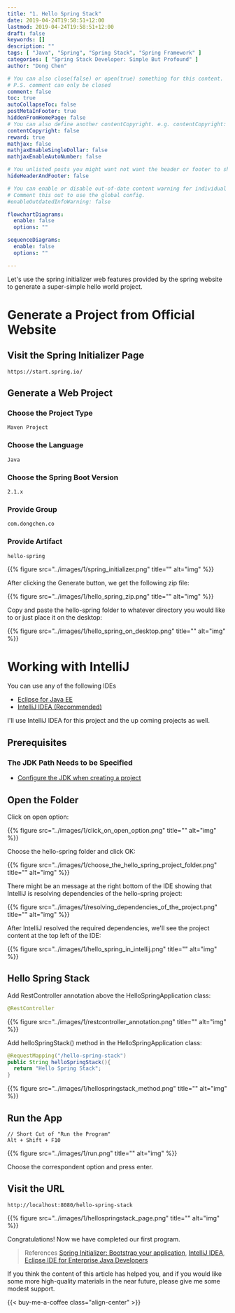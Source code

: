 ```yaml
---
title: "1. Hello Spring Stack"
date: 2019-04-24T19:58:51+12:00
lastmod: 2019-04-24T19:58:51+12:00
draft: false
keywords: []
description: ""
tags: [ "Java", "Spring", "Spring Stack", "Spring Framework" ]
categories: [ "Spring Stack Developer: Simple But Profound" ]
author: "Dong Chen"

# You can also close(false) or open(true) something for this content.
# P.S. comment can only be closed
comment: false
toc: true
autoCollapseToc: false
postMetaInFooter: true
hiddenFromHomePage: false
# You can also define another contentCopyright. e.g. contentCopyright: "This is another copyright."
contentCopyright: false
reward: true
mathjax: false
mathjaxEnableSingleDollar: false
mathjaxEnableAutoNumber: false

# You unlisted posts you might want not want the header or footer to show
hideHeaderAndFooter: false

# You can enable or disable out-of-date content warning for individual post.
# Comment this out to use the global config.
#enableOutdatedInfoWarning: false

flowchartDiagrams:
  enable: false
  options: ""

sequenceDiagrams: 
  enable: false
  options: ""

---
```


Let's use the spring initializer web features provided by the spring website to generate a super-simple hello world project.

<!--more-->

# Generate a Project from Official Website

## Visit the Spring Initializer Page

```http
https://start.spring.io/
```

## Generate a Web Project

### Choose the Project Type

```code
Maven Project
```

### Choose the Language

```code
Java
```

### Choose the Spring Boot Version

```code
2.1.x
```

### Provide Group

```code
com.dongchen.co
```

### Provide Artifact

```code
hello-spring
```

{{% figure src="../images/1/spring_initializer.png" title="" alt="img" %}}

After clicking the Generate button, we get the following zip file:

{{% figure src="../images/1/hello_spring_zip.png" title="" alt="img" %}}

Copy and paste the hello-spring folder to whatever directory you would like to or just place it on the desktop:

{{% figure src="../images/1/hello_spring_on_desktop.png" title="" alt="img" %}}

# Working with IntelliJ

You can use any of the following IDEs

* [Eclipse for Java EE](https://www.eclipse.org/downloads/packages/)
* [IntelliJ IDEA (Recommended)](https://www.jetbrains.com/idea/)

I'll use IntelliJ IDEA for this project and the up coming projects as well.

## Prerequisites

### The JDK Path Needs to be Specified

* [Configure the JDK when creating a project](https://www.jetbrains.com/help/idea/creating-and-managing-projects.html#configure-jdk)

## Open the Folder

Click on open option:

{{% figure src="../images/1/click_on_open_option.png" title="" alt="img" %}}

Choose the hello-spring folder and click OK:

{{% figure src="../images/1/choose_the_hello_spring_project_folder.png" title="" alt="img" %}}

There might be an message at the right bottom of the IDE showing that IntelliJ is resolving dependencies of the hello-spring project:

{{% figure src="../images/1/resolving_dependencies_of_the_project.png" title="" alt="img" %}}

After IntelliJ resolved the required dependencies, we'll see the project content at the top left of the IDE:

{{% figure src="../images/1/hello_spring_in_intellij.png" title="" alt="img" %}}

## Hello Spring Stack

Add RestController annotation above the HelloSpringApplication class:

```java
@RestController
```

{{% figure src="../images/1/restcontroller_annotation.png" title="" alt="img" %}}

Add helloSpringStack() method in the HelloSpringApplication class:

```java
@RequestMapping("/hello-spring-stack")
public String helloSpringStack(){
  return "Hello Spring Stack";
}
```

{{% figure src="../images/1/hellospringstack_method.png" title="" alt="img" %}}

## Run the App

```Code
// Short Cut of "Run the Program"
Alt + Shift + F10
```

{{% figure src="../images/1/run.png" title="" alt="img" %}}

Choose the correspondent option and press enter.

## Visit the URL

```http
http://localhost:8080/hello-spring-stack
```

{{% figure src="../images/1/hellospringstack_page.png" title="" alt="img" %}}

Congratulations! Now we have completed our first program.

> References
> [Spring Initializer: Bootstrap your application](https://start.spring.io/),
> [IntelliJ IDEA](https://www.jetbrains.com/idea/),
> [Eclipse IDE for Enterprise Java Developers](https://www.eclipse.org/downloads/packages/)

If you think the content of this article has helped you, and if you would like some more high-quality materials in the near future, please give me some modest support.

<!-- Buy Me a Coffee Button -->
{{< buy-me-a-coffee class="align-center" >}}
